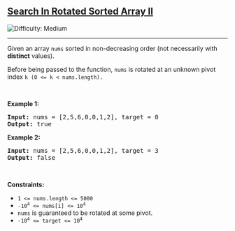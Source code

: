 <h2><a href="https://leetcode.com/problems/search-in-rotated-sorted-array-ii/">Search In Rotated Sorted Array II</a></h2> <img src='https://img.shields.io/badge/Difficulty-Medium-orange' alt='Difficulty: Medium' /><hr>

<p>Given an array <code>nums</code> sorted in non-decreasing order (not necessarily with <b>distinct</b> values).</p>

<p> Before being passed to the function, <code>nums</code> is rotated at an unknown pivot index <code>k (0 <= k < nums.length).</code>

<p>&nbsp;</p>
<p><strong class="example">Example 1:</strong></p>

<pre>
<strong>Input:</strong> nums = [2,5,6,0,0,1,2], target = 0
<strong>Output:</strong> true
</pre>

<p><strong class="example">Example 2:</strong></p>

<pre>
<strong>Input:</strong> nums = [2,5,6,0,0,1,2], target = 3
<strong>Output:</strong> false
</pre>

<p>&nbsp;</p>
<p><strong>Constraints:</strong></p>

<ul>
	<li><code>1 <= nums.length <= 5000</code></li>
	<li><code>-10<sup>4</sup> <= nums[i] <= 10<sup>4</sup></code></li>
    <li><code>nums</code> is guaranteed to be rotated at some pivot.</li>
    <li><code>-10<sup>4</sup> <= target <= 10<sup>4</sup></code></li>
</ul>
